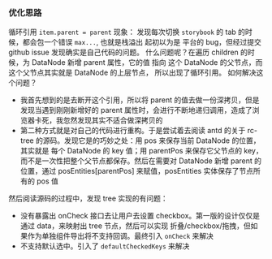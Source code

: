 ### 优化思路

循环引用 `item.parent = parent`
现象： 发现每次切换 `storybook` 的 tab 的时候，都会包一个错误 `max...`,  也就是栈溢出
起初以为是 平台的 bug，但经过提交 github issue 发现确实是自己代码的问题。
  什么问题呢？在遍历 children 的时候，为 DataNode 新增 parent 属性，它的值
  指向 这个 DataNode 的父节点，而这个父节点其实就是 DataNode 的上层节点，
  所以出现了循环引用。
如何解决这个问题？
  - 我首先想到的是去断开这个引用，所以将 parent 的值去做一份深拷贝，但是发现当遇到刚刚新增好的 parent 属性时，会进行不断地递归调用，造成了浏览器卡死，我忽然发现其实不适合做深拷贝的
  - 第二种方式就是对自己的代码进行重构。于是尝试着去阅读 antd 的关于 rc-tree 的源码。发现它是的巧妙之处：用 pos 来保存当前 DataNode 的位置，其实就是 每个 DataNode 的 key 值；用 parentPos 来保存它父节点的 key，而不是一次性把整个父节点都保存。然后在需要对 DataNode 新增 parent 的位置，通过 posEntities[parentPos] 来赋值，posEntities 实体保存了节点所有的 pos 值

然后阅读源码的过程中，发现 tree 实现的有问题：
  - 没有暴露出 onCheck 接口去让用户去设置 checkbox。第一版的设计仅仅是通过 data，来映射出 tree 节点，然后可以实现 折叠/checkbox/拖拽，但如果作为单独组件导出将不支持回调。最终引入 `onCheck` 来解决
  - 不支持默认选中。引入了 `defaultCheckedKeys` 来解决
